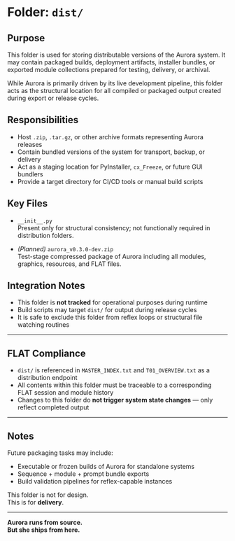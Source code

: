 # Folder: `dist/`

## Purpose

This folder is used for storing distributable versions of the Aurora system. It may contain packaged builds, deployment artifacts, installer bundles, or exported module collections prepared for testing, delivery, or archival.

While Aurora is primarily driven by its live development pipeline, this folder acts as the structural location for all compiled or packaged output created during export or release cycles.

## Responsibilities

- Host `.zip`, `.tar.gz`, or other archive formats representing Aurora releases
- Contain bundled versions of the system for transport, backup, or delivery
- Act as a staging location for PyInstaller, `cx_Freeze`, or future GUI bundlers
- Provide a target directory for CI/CD tools or manual build scripts

## Key Files

- `__init__.py`  
  Present only for structural consistency; not functionally required in distribution folders.

- *(Planned)* `aurora_v0.3.0-dev.zip`  
  Test-stage compressed package of Aurora including all modules, graphics, resources, and FLAT files.

## Integration Notes

- This folder is **not tracked** for operational purposes during runtime
- Build scripts may target `dist/` for output during release cycles
- It is safe to exclude this folder from reflex loops or structural file watching routines

---

## FLAT Compliance

- `dist/` is referenced in `MASTER_INDEX.txt` and `T01_OVERVIEW.txt` as a distribution endpoint
- All contents within this folder must be traceable to a corresponding FLAT session and module history
- Changes to this folder do **not trigger system state changes** — only reflect completed output

---

## Notes

Future packaging tasks may include:

- Executable or frozen builds of Aurora for standalone systems
- Sequence + module + prompt bundle exports
- Build validation pipelines for reflex-capable instances

This folder is not for design.  
This is for **delivery**.

---

**Aurora runs from source.  
But she ships from here.**
